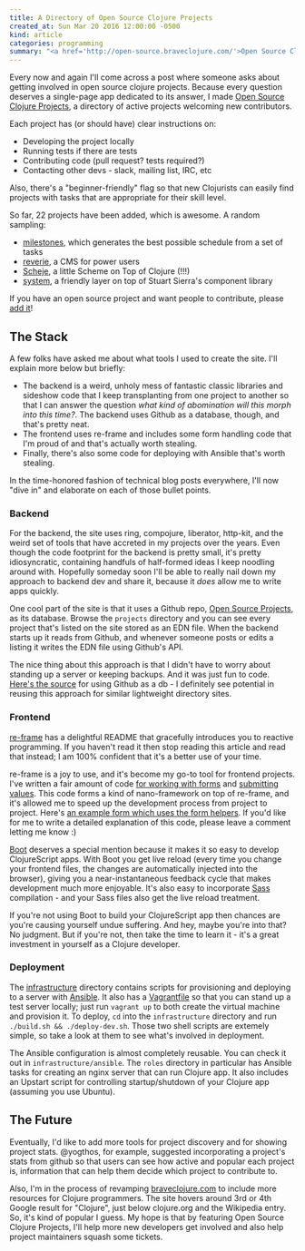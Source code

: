 ```yaml
---
title: A Directory of Open Source Clojure Projects
created_at: Sun Mar 20 2016 12:00:00 -0500
kind: article
categories: programming
summary: "<a href='http://open-source.braveclojure.com/'>Open Source Clojure Projects</a> is a directory of active projects welcoming new contributors. Its purpose is to make it easier for both new and experienced Clojurists to find ways to contribute."
---
```


Every now and again I'll come across a post where someone asks about
getting involved in open source clojure projects. Because every
question deserves a single-page app dedicated to its answer, I made
[Open Source Clojure Projects](http://open-source.braveclojure.com/),
a directory of active projects welcoming new contributors.

Each project has (or should have) clear instructions on:

* Developing the project locally
* Running tests if there are tests
* Contributing code (pull request? tests required?)
* Contacting other devs - slack, mailing list, IRC, etc

Also, there's a "beginner-friendly" flag so that new Clojurists can
easily find projects with tasks that are appropriate for their skill
level.

So far, 22 projects have been added, which is awesome. A random
sampling:

* [milestones](http://open-source.braveclojure.com/projects/milestones),
  which generates the best possible schedule from a set of tasks
* [reverie](http://open-source.braveclojure.com/projects/reverie), a
  CMS for power users
* [Scheje](http://open-source.braveclojure.com/projects/scheje), a
  little Scheme on Top of Clojure (!!!)
* [system](http://open-source.braveclojure.com/projects/system), a
  friendly layer on top of Stuart Sierra's component library

If you have an open source project and want people to contribute,
please [add it](http://open-source.braveclojure.com/projects/new)!

## The Stack

A few folks have asked me about what tools I used to create the
site. I'll explain more below but briefly:

* The backend is a weird, unholy mess of fantastic classic libraries
and sideshow code that I keep transplanting from one project to
another so that I can answer the question _what kind of abomination
will this morph into this time?_. The backend uses Github as a
database, though, and that's pretty neat.
* The frontend uses re-frame and includes some form handling code that
I'm proud of and that's actually worth stealing.
* Finally, there's also some code for deploying with Ansible that's
worth stealing.

In the time-honored fashion of technical blog posts everywhere, I'll
now "dive in" and elaborate on each of those bullet points.

### Backend

For the backend, the site uses ring, compojure, liberator, http-kit,
and the weird set of tools that have accreted in my projects over the
years. Even though the code footprint for the backend is pretty small,
it's pretty idiosyncratic, containing handfuls of half-formed ideas I
keep noodling around with. Hopefully someday soon I'll be able to
really nail down my approach to backend dev and share it, because it
_does_ allow me to write apps quickly.

One cool part of the site is that it uses a Github repo,
[Open Source Projects](https://github.com/braveclojure/open-source-projects),
as its database. Browse the `projects` directory and you can see every
project that's listed on the site stored as an EDN file. When the
backend starts up it reads from Github, and whenever someone posts or
edits a listing it writes the EDN file using Github's API.

The nice thing about this approach is that I didn't have to worry
about standing up a server or keeping backups. And it was just fun to
code. [Here's the source](https://github.com/braveclojure/open-source/blob/master/src/backend/open_source/db/github.clj)
for using Github as a db - I definitely see potential in reusing this
approach for similar lightweight directory sites.

### Frontend

[re-frame](https://github.com/Day8/re-frame) has a delightful README
that gracefully introduces you to reactive programming. If you haven't
read it then stop reading this article and read that instead; I am
100% confident that it's a better use of your time.

re-frame is a joy to use, and it's become my go-to tool for frontend
projects. I've written a fair amount of code
[for working with forms](https://github.com/braveclojure/open-source/blob/master/src/frontend/open_source/components/form_helpers.cljs)
and
[submitting values](https://github.com/braveclojure/open-source/blob/master/src/frontend/open_source/handlers/common.cljs#L13). This
code forms a kind of nano-framework on top of re-frame, and it's
allowed me to speed up the development process from project to
project. Here's
[an example form which uses the form helpers](https://github.com/braveclojure/open-source/blob/master/src/frontend/open_source/pub/projects/project_form.cljs). If
you'd like for me to write a detailed explanation of this code, please
leave a comment letting me know :)

[Boot](http://boot-clj.com/) deserves a special mention because it
makes it so easy to develop ClojureScript apps. With Boot you get live
reload (every time you change your frontend files, the changes are
automatically injected into the browser), giving you a
near-instantaneous feedback cycle that makes development much more
enjoyable. It's also easy to incorporate [Sass](http://sass-lang.com/)
compilation - and your Sass files also get the live reload treatment.

If you're not using Boot to build your ClojureScript app then chances
are you're causing yourself undue suffering. And hey, maybe you're
into that? No judgment. But if you're not, then take the time to learn
it - it's a great investment in yourself as a Clojure developer.

### Deployment

The
[infrastructure](https://github.com/braveclojure/open-source/tree/master/infrastructure)
directory contains scripts for provisioning and deploying to a server
with [Ansible](http://ansible.com/). It also has a
[Vagrantfile](https://www.vagrantup.com/) so that you can stand up a
test server locally; just run `vagrant up` to both create the virtual
machine and provision it. To deploy, `cd` into the `infrastructure`
directory and run `./build.sh && ./deploy-dev.sh`. Those two shell
scripts are extemely simple, so take a look at them to see what's
involved in deployment.

The Ansible configuration is almost completely reusable. You can check
it out in `infrastructure/ansible`. The `roles` directory in
particular has Ansible tasks for creating an nginx server that can run
Clojure app. It also includes an Upstart script for controlling
startup/shutdown of your Clojure app (assuming you use Ubuntu).

## The Future

Eventually, I'd like to add more tools for project discovery and for
showing project stats. @yogthos, for example, suggested incorporating
a project's stats from github so that users can see how active and
popular each project is, information that can help them decide which
project to contribute to.

Also, I'm in the process of revamping
[braveclojure.com](http://braveclojure.com) to include more resources
for Clojure programmers. The site hovers around 3rd or 4th Google
result for "Clojure", just below clojure.org and the Wikipedia
entry. So, it's kind of popular I guess. My hope is that by featuring
Open Source Clojure Projects, I'll help more new developers get
involved and also help project maintainers squash some tickets.

